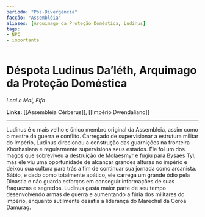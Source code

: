 ```yaml
---
período: "Pós-Divergência"
facção: "Assembléia"
aliases: [Arquimago da Proteção Doméstica, Ludinus]
tags:
- NPC
- importante
---
```


# **Déspota Ludinus Da’léth, Arquimago da Proteção Doméstica**
*Leal e Mal, Elfo*

**Links:** [[Assembléia Cérberus]], [[Império Dwendaliano]]

---

Ludinus é o mais velho e único membro original da Assembleia, assim como o mestre da guerra e conflito. Carregado de supervisionar a estrutura militar do Império, Ludinus direcionou a construção das guarnições na fronteira Xhorhasiana e regularmente supervisiona seus estados. Ele foi um dos magos que sobreviveu a destruição de Molaesmyr e fugiu para Bysaes Tyl, mas ele viu uma oportunidade de alcançar grandes alturas no império e deixou sua cultura para trás a fim de continuar sua jornada como arcanista. Sábio, e dado como totalmente apático, ele carrega um grande ódio pela Dinastia e não guarda esforços em conseguir informações de suas fraquezas e segredos. Ludinus gasta maior parte de seu tempo desenvolvendo armas de guerra e aumentando a fúria dos militares do império, enquanto sutilmente desafia a liderança do Marechal da Coroa Damurag.